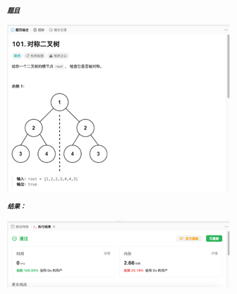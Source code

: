 ##### [题目](https://leetcode.cn/problems/symmetric-tree/?envType=study-plan-v2&envId=top-100-liked)
![pic](img.png)
##### 结果：
![pic](result.png)